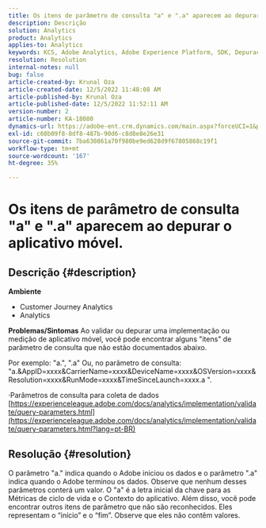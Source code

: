 ```yaml
---
title: Os itens de parâmetro de consulta "a" e ".a" aparecem ao depurar o aplicativo móvel.
description: Descrição
solution: Analytics
product: Analytics
applies-to: Analytics
keywords: KCS, Adobe Analytics, Adobe Experience Platform, SDK, Depuração, Parâmetros de consulta
resolution: Resolution
internal-notes: null
bug: false
article-created-by: Krunal Oza
article-created-date: 12/5/2022 11:48:08 AM
article-published-by: Krunal Oza
article-published-date: 12/5/2022 11:52:11 AM
version-number: 2
article-number: KA-18080
dynamics-url: https://adobe-ent.crm.dynamics.com/main.aspx?forceUCI=1&pagetype=entityrecord&etn=knowledgearticle&id=109571ad-9274-ed11-81aa-6045bd006c82
exl-id: c60b09f8-8df8-487b-90d6-c8d8e8e26e31
source-git-commit: 7ba630861a70f980be9ed628d9f67805868c19f1
workflow-type: tm+mt
source-wordcount: '167'
ht-degree: 35%

---
```


# Os itens de parâmetro de consulta &quot;a&quot; e &quot;.a&quot; aparecem ao depurar o aplicativo móvel.

## Descrição {#description}

<b>Ambiente</b>
- Customer Journey Analytics
- Analytics



<b>Problemas/Sintomas</b>
Ao validar ou depurar uma implementação ou medição de aplicativo móvel, você pode encontrar alguns &quot;itens&quot; de parâmetro de consulta que não estão documentados abaixo.

Por exemplo: &quot;a.&quot;, &quot;.a&quot; Ou, no parâmetro de consulta: &quot;a.&amp;AppID=xxxx&amp;CarrierName=xxxx&amp;DeviceName=xxxx&amp;OSVersion=xxxx&amp;Resolution=xxxx&amp;RunMode=xxxx&amp;TimeSinceLaunch=xxxx.a &quot;.

·Parâmetros de consulta para coleta de dados
[https://experienceleague.adobe.com/docs/analytics/implementation/validate/query-parameters.html](https://experienceleague.adobe.com/docs/analytics/implementation/validate/query-parameters.html?lang=pt-BR)




## Resolução {#resolution}


O parâmetro &quot;a.&quot; indica quando o Adobe iniciou os dados e o parâmetro &quot;.a&quot; indica quando o Adobe terminou os dados. Observe que nenhum desses parâmetros conterá um valor. O &quot;a&quot; é a letra inicial da chave para as Métricas de ciclo de vida e o Contexto do aplicativo. Além disso, você pode encontrar outros itens de parâmetro que não são reconhecidos. Eles representam o “início” e o “fim”. Observe que eles não contêm valores.
